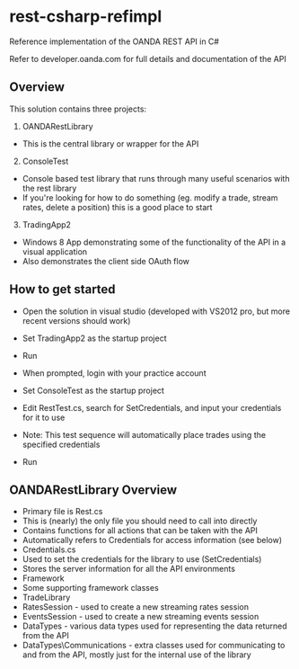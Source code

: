 rest-csharp-refimpl
===================

Reference implementation of the OANDA REST API in C#

Refer to developer.oanda.com for full details and documentation of the API

## Overview

This solution contains three projects:

1. OANDARestLibrary
  * This is the central library or wrapper for the API
2. ConsoleTest
  * Console based test library that runs through many useful scenarios with the rest library
  * If you're looking for how to do something (eg. modify a trade, stream rates, delete a position) this is a good place to start
3. TradingApp2
  * Windows 8 App demonstrating some of the functionality of the API in a visual application
  * Also demonstrates the client side OAuth flow

## How to get started

* Open the solution in visual studio (developed with VS2012 pro, but more recent versions should work)
* Set TradingApp2 as the startup project
* Run
* When prompted, login with your practice account

* Set ConsoleTest as the startup project
* Edit RestTest.cs, search for SetCredentials, and input your credentials for it to use
 * Note: This test sequence will automatically place trades using the specified credentials
* Run

## OANDARestLibrary Overview

* Primary file is Rest.cs
 * This is (nearly) the only file you should need to call into directly
 * Contains functions for all actions that can be taken with the API
 * Automatically refers to Credentials for access information (see below)
* Credentials.cs
 * Used to set the credentials for the library to use (SetCredentials)
 * Stores the server information for all the API environments
* Framework
 * Some supporting framework classes
* TradeLibrary
 * RatesSession - used to create a new streaming rates session
 * EventsSession - used to create a new streaming events session
 * DataTypes - various data types used for representing the data returned from the API
 * DataTypes\Communications - extra classes used for communicating to and from the API, mostly just for the internal use of the library
 